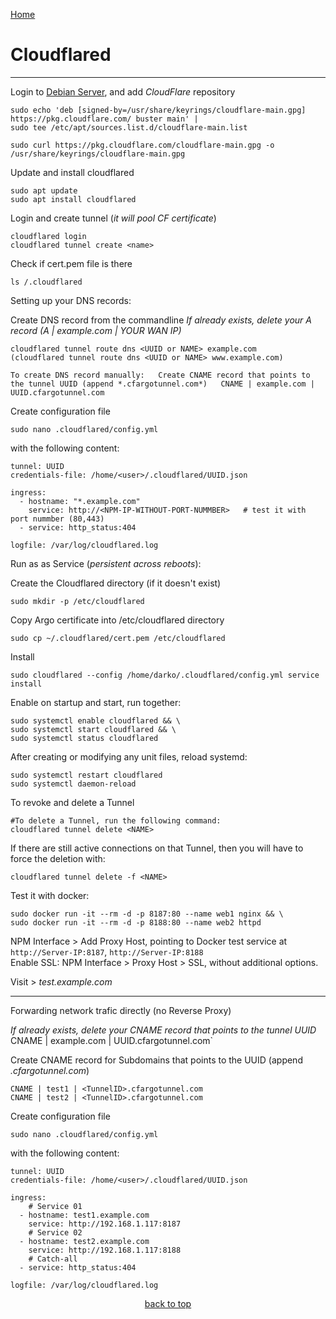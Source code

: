  <p align="left">
  <a href="https://github.com/vdarkobar/Home-Cloud#self-hosted-cloud">Home</a>
</p>  
  
# Cloudflared
  
---
  
Login to <a href="https://github.com/vdarkobar/Home-Cloud/blob/main/shared/Debian.md">Debian Server</a>, and add *CloudFlare* repository
```
sudo echo 'deb [signed-by=/usr/share/keyrings/cloudflare-main.gpg] https://pkg.cloudflare.com/ buster main' |
sudo tee /etc/apt/sources.list.d/cloudflare-main.list

sudo curl https://pkg.cloudflare.com/cloudflare-main.gpg -o /usr/share/keyrings/cloudflare-main.gpg
```
Update and install cloudflared
```
sudo apt update
sudo apt install cloudflared
```

Login and create tunnel (*it will pool CF certificate*)
```
cloudflared login
cloudflared tunnel create <name>
```

Check if cert.pem file is there
```
ls /.cloudflared
```

Setting up your DNS records:  
  
Create DNS record from the commandline
*If already exists, delete your A record (A | example.com | YOUR WAN IP)*
```
cloudflared tunnel route dns <UUID or NAME> example.com
(cloudflared tunnel route dns <UUID or NAME> www.example.com)
```
  
`To create DNS record manually:  
Create CNAME record that points to the tunnel UUID (append *.cfargotunnel.com*)  
CNAME | example.com | UUID.cfargotunnel.com`
  
Create configuration file 
```
sudo nano .cloudflared/config.yml
```
with the following content:
```
tunnel: UUID
credentials-file: /home/<user>/.cloudflared/UUID.json

ingress:
  - hostname: "*.example.com"
    service: http://<NPM-IP-WITHOUT-PORT-NUMMBER>   # test it with port nummber (80,443)
  - service: http_status:404

logfile: /var/log/cloudflared.log
```
  
Run as as Service (*persistent across reboots*):
  
Create the Cloudflared directory (if it doesn't exist)
```
sudo mkdir -p /etc/cloudflared
```
Copy Argo certificate into /etc/cloudflared directory
```
sudo cp ~/.cloudflared/cert.pem /etc/cloudflared
```

Install
```
sudo cloudflared --config /home/darko/.cloudflared/config.yml service install
```

Enable on startup and start, run together:
```
sudo systemctl enable cloudflared && \
sudo systemctl start cloudflared && \
sudo systemctl status cloudflared
```
  
After creating or modifying any unit files, reload systemd:
```
sudo systemctl restart cloudflared
sudo systemctl daemon-reload
```

To revoke and delete a Tunnel
```
#To delete a Tunnel, run the following command:
cloudflared tunnel delete <NAME>
```

If there are still active connections on that Tunnel, then you will have to force the deletion with:
```
cloudflared tunnel delete -f <NAME>
```
  
Test it with docker:
```
sudo docker run -it --rm -d -p 8187:80 --name web1 nginx && \
sudo docker run -it --rm -d -p 8188:80 --name web2 httpd
```
  
NPM Interface > Add Proxy Host, pointing to Docker test service at `http://Server-IP:8187`, `http://Server-IP:8188`  
Enable SSL: NPM Interface > Proxy Host > SSL, without additional options.  
  
Visit > *test.example.com*
  
---
  
Forwarding network trafic directly (no Reverse Proxy)

*If already exists, delete your CNAME record that points to the tunnel UUID*  
CNAME | example.com | UUID.cfargotunnel.com`

Create CNAME record for Subdomains that points to the UUID (append *.cfargotunnel.com*)
```
CNAME | test1 | <TunnelID>.cfargotunnel.com
CNAME | test2 | <TunnelID>.cfargotunnel.com
```
  
Create configuration file 
```
sudo nano .cloudflared/config.yml
```
  
with the following content:
```
tunnel: UUID
credentials-file: /home/<user>/.cloudflared/UUID.json

ingress:
    # Service 01
  - hostname: test1.example.com
    service: http://192.168.1.117:8187
    # Service 02
  - hostname: test2.example.com
    service: http://192.168.1.117:8188
    # Catch-all
  - service: http_status:404

logfile: /var/log/cloudflared.log
```
  
  
<p align="center">
<a href="https://github.com/vdarkobar/Home-Cloud/blob/main/shared/Cloudflare%20Argo%20Tunnel.md#cloudflared">back to top</a>
</p>
